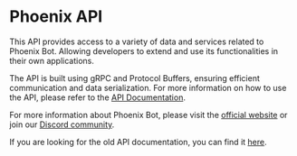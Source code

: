 # Phoenix API

This API provides access to a variety of data and services related to Phoenix Bot. Allowing developers to extend and use its functionalities in their own applications.

The API is built using gRPC and Protocol Buffers, ensuring efficient communication and data serialization. For more information on how to use the API, please refer to the [API Documentation](https://phoenix-13.gitbook.io/phoenix-docs).

For more information about Phoenix Bot, please visit the [official website](https://phoenix-bot.xyz/) or join our [Discord community](https://discord.com/invite/phoenix-bot).

If you are looking for the old API documentation, you can find it [here]().
